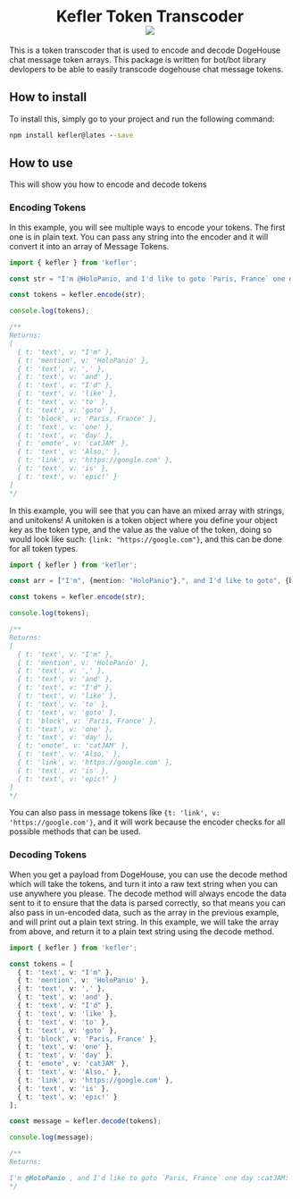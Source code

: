 <h1 align=center>
Kefler Token Transcoder<br>
<a src="https://www.npmjs.com/package/kefler"><img src="https://img.shields.io/npm/v/kefler?style=for-the-badge"></a>
</h1>
This is a token transcoder that is used to encode and decode DogeHouse chat message token arrays.  This package is written for bot/bot library devlopers to be able to easily transcode dogehouse chat message tokens.  

## How to install
To install this, simply go to your project and run the following command:
```cmd
npm install kefler@lates --save
```

## How to use
This will show you how to encode and decode tokens

### Encoding Tokens
In this example, you will see multiple ways to encode your tokens.  The first one is in plain text.  You can pass any string into the encoder and it will convert it into an array of Message Tokens.

```ts
import { kefler } from 'kefler';

const str = "I'm @HoloPanio, and I'd like to goto `Paris, France` one day :catJAM: Also, https://google.com is epic!";

const tokens = kefler.encode(str);

console.log(tokens);

/**
Returns: 
[
  { t: 'text', v: "I'm" },
  { t: 'mention', v: 'HoloPanio' },
  { t: 'text', v: ',' },
  { t: 'text', v: 'and' },
  { t: 'text', v: "I'd" },
  { t: 'text', v: 'like' },
  { t: 'text', v: 'to' },
  { t: 'text', v: 'goto' },
  { t: 'block', v: 'Paris, France' },
  { t: 'text', v: 'one' },
  { t: 'text', v: 'day' },
  { t: 'emote', v: 'catJAM' },
  { t: 'text', v: 'Also,' },
  { t: 'link', v: 'https://google.com' },
  { t: 'text', v: 'is' },
  { t: 'text', v: 'epic!' }
]
*/
```

In this example, you will see that you can have an mixed array with strings, and unitokens!  A unitoken is a token object where you define your object key as the token type, and the value as the value of the token, doing so would look like such: `{link: "https://google.com"}`, and this can be done for all token types.

```ts
import { kefler } from 'kefler';

const arr = ["I'm", {mention: "HoloPanio"},", and I'd like to goto", {block: "Paris, France"},"one day", {emote: "catJAM"}, "Also",{link: 'https://google.com'}, "is epic!"];

const tokens = kefler.encode(str);

console.log(tokens);

/**
Returns: 
[
  { t: 'text', v: "I'm" },
  { t: 'mention', v: 'HoloPanio' },
  { t: 'text', v: ',' },
  { t: 'text', v: 'and' },
  { t: 'text', v: "I'd" },
  { t: 'text', v: 'like' },
  { t: 'text', v: 'to' },
  { t: 'text', v: 'goto' },
  { t: 'block', v: 'Paris, France' },
  { t: 'text', v: 'one' },
  { t: 'text', v: 'day' },
  { t: 'emote', v: 'catJAM' },
  { t: 'text', v: 'Also,' },
  { t: 'link', v: 'https://google.com' },
  { t: 'text', v: 'is' },
  { t: 'text', v: 'epic!' }
]
*/
```
You can also pass in message tokens like `{t: 'link', v: 'https://google.com'}`, and it will work because the encoder checks for all possible methods that can be used.


### Decoding Tokens
When you get a payload from DogeHouse, you can use the decode method which will take the tokens, and turn it into a raw text string when you can use anywhere you please.  The decode method will always encode the data sent to it to ensure that the data is parsed correctly, so that means you can also pass in un-encoded data, such as the array in the previous example, and will print out a plain text string.  In this example, we will take the array from above, and return it to a plain text string using the decode method.

```ts
import { kefler } from 'kefler';

const tokens = [
  { t: 'text', v: "I'm" },
  { t: 'mention', v: 'HoloPanio' },
  { t: 'text', v: ',' },
  { t: 'text', v: 'and' },
  { t: 'text', v: "I'd" },
  { t: 'text', v: 'like' },
  { t: 'text', v: 'to' },
  { t: 'text', v: 'goto' },
  { t: 'block', v: 'Paris, France' },
  { t: 'text', v: 'one' },
  { t: 'text', v: 'day' },
  { t: 'emote', v: 'catJAM' },
  { t: 'text', v: 'Also,' },
  { t: 'link', v: 'https://google.com' },
  { t: 'text', v: 'is' },
  { t: 'text', v: 'epic!' }
];

const message = kefler.decode(tokens);

console.log(message);

/**
Returns: 

I'm @HoloPanio , and I'd like to goto `Paris, France` one day :catJAM: Also, https://google.com is epic!
*/
```